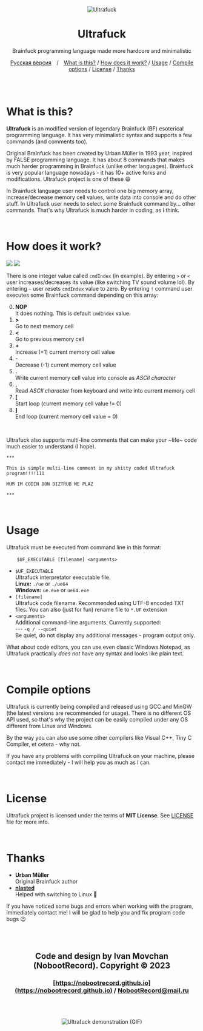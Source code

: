 <div align="center">

<img src="img/logo.png" alt="Ultrafuck" title="Ultrafuck">

# Ultrafuck

Brainfuck programming language made more hardcore and minimalistic

[Русская версия](README.ru.md)&emsp;/&emsp;[What is this?](#what-is-this) / [How does it work?](#how-does-it-work) / [Usage](#usage) / [Compile options](#compile-options) / [License](#license) / [Thanks](#thanks)

</div>

<br><br>

# What is this?

<b>Ultrafuck</b> is an modified version of legendary Brainfuck (BF) esoterical programming language. It has very minimalistic syntax and supports a few commands (and comments too).

Original Brainfuck has been created by Urban Müller in 1993 year, inspired by FALSE programming language. It has about 8 commands that makes much harder programming in Brainfuck (unlike other languages). Brainfuck is very popular language nowadays - it has 10+ active forks and modifications. Ultrafuck project is one of these :smile:

In Brainfuck language user needs to control one big memory array, increase/decrease memory cell values, write data into console and do other stuff. In Ultrafuck user needs to select some Brainfuck command by... other commands. That's why Ultrafuck is much harder in coding, as I think.

<br>

# How does it work?

<img src="img/work.png">
<img src="img/cmd.png">

<br>

There is one integer value called ```cmdIndex``` (in example). By entering ```>``` or ```<``` user increases/decreases its value (like switching TV sound volume lol). By entering ```~``` user resets ```cmdIndex``` value to zero. By entering ```!``` command user executes some Brainfuck command depending on this array:

0. **NOP**\
It does nothing. This is default ```cmdIndex``` value.
1. **>**\
Go to next memory cell
2. **<**\
Go to previous memory cell
3. **+**\
Increase (+1) current memory cell value
4. **-**\
Decrease (-1) current memory cell value
5. **.**\
Write current memory cell value into console as *ASCII character*
6. **,**\
Read *ASCII character* from keyboard and write into current memory cell
7. **[**\
Start loop (current memory cell value != 0)
8. **]**\
End loop (current memory cell value = 0)

<br>

Ultrafuck also supports multi-line comments that can make your ~life~ code much easier to understand (I hope).

```
***

This is simple multi-line comment in my shitty coded Ultrafuck program!!!!111

MUM IM CODIN DON DIZTRUB ME PLAZ

***
```

<br>

# Usage

Ultrafuck must be executed from command line in this format:

&emsp;&emsp;```$UF_EXECUTABLE [filename] <arguments>```

* ```$UF_EXECUTABLE```\
Ultrafuck interpretator executable file.\
**Linux:** ```./ue``` or ```./ue64```\
**Windows:** ```ue.exe``` or ```ue64.exe```
* ```[filename]```\
Ultrafuck code filename. Recommended using UTF-8 encoded TXT files. You can also (just for fun) rename file to ```*.UF``` extension
* ```<arguments>```\
Additional command-line arguments. Currently supported:\
--- ```-q / --quiet```\
Be quiet, do not display any additional messages - program output only.

What about code editors, you can use even classic Windows Notepad, as Ultrafuck practically _does not_ have any syntax and looks like plain text.

<br>

# Compile options

Ultrafuck is currently being compiled and released using GCC and MinGW (the latest versions are recommended for usage). There is no different OS API used, so that's why the project can be easily compiled under any OS different from Linux and Windows.

By the way you can also use some other compilers like Visual C++, Tiny C Compiler, et cetera - why not.

If you have any problems with compiling Ultrafuck on your machine, please contact me immediately - I will help you as much as I can.

<br>

# License

Ultrafuck project is licensed under the terms of **MIT License**. See [LICENSE](LICENSE) file for more info.

<br>

# Thanks

* **Urban Müller**\
Original Brainfuck author
* **[nlasted](https://github.com/nlasted)**\
Helped with switching to Linux :penguin:

If you have noticed some bugs and errors when working with the program, immediately contact me! I will be glad to help you and fix program code bugs :wink:

<br><br>

<div align="center">

## Code and design by Ivan Movchan (NobootRecord). Copyright &copy; 2023
### [https://nobootrecord.github.io](https://nobootrecord.github.io) / [NobootRecord@mail.ru](mailto:NobootRecord@mail.ru)

<br><br>

<img src="img/demo.gif" alt="Ultrafuck demonstration (GIF)" title="Ultrafuck demonstration (GIF)">

</div>
